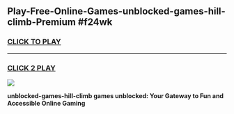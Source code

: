 
## Play-Free-Online-Games-unblocked-games-hill-climb-Premium #f24wk
<h3>
<a href="https://premium.freeplayer.one?title=unblocked-games-hill-climb&ref=8M">CLICK TO PLAY</a></h3>
<hr>

<h3>
<a href="https://premium.freeplayer.one?title=unblocked-games-hill-climb&ref=8M">CLICK 2 PLAY</a>
  
</h3>

<a href="https://premium.freeplayer.one?title=unblocked-games-hill-climb&ref=8M"><img src="https://clearcache.store/games.png"></a>


**unblocked-games-hill-climb games unblocked: Your Gateway to Fun and Accessible Online Gaming**
